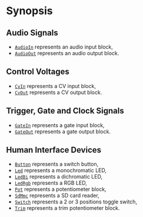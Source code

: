 # Synopsis

## Audio Signals

- [`AudioIn`](./AudioIn.md) represents an audio input block,
- [`AudioOut`](./AudioOut.md) represents an audio output block.


## Control Voltages

- [`CvIn`](./CvIn.md) represents a CV input block,
- [`CvOut`](./CvOut.md) represents a CV output block.


## Trigger, Gate and Clock Signals

- [`GateIn`](./GateIn.md) represents a gate input block,
- [`GateOut`](./GateOut.md) represents a gate output block.


## Human Interface Devices

- [`Button`](./Button.md) represents a switch button,
- [`Led`](./Led.md) represents a monochromatic LED,
- [`LedBi`](./LedBi.md) represents a dichromatic LED,
- [`LedRgb`](./LedRgb.md) represents a RGB LED,
- [`Pot`](./Pot.md) represents a potentiometer block,
- [`SdMmc`](./SdMmc.md) represents a SD card reader,
- [`Switch`](./Switch.md) represents a 2 or 3 positions toggle switch,
- [`Trim`](./Trim.md) represents a trim potentiometer block.
